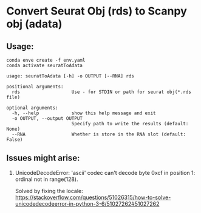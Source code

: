 # Convert Seurat Obj (rds) to Scanpy obj (adata)

## Usage:
```
conda enve create -f env.yaml
conda activate seuratToAdata

usage: seuratToAdata [-h] -o OUTPUT [--RNA] rds

positional arguments:
  rds                   Use - for STDIN or path for seurat obj(*.rds file)

optional arguments:
  -h, --help            show this help message and exit
  -o OUTPUT, --output OUTPUT
                        Specify path to write the results (default: None)
  --RNA                 Whether is store in the RNA slot (default: False)
```

## Issues might arise:
1. UnicodeDecodeError: 'ascii' codec can't decode byte 0xcf in position 1: ordinal not in range(128).
    
    Solved by fixing the locale: https://stackoverflow.com/questions/51026315/how-to-solve-unicodedecodeerror-in-python-3-6/51027262#51027262
